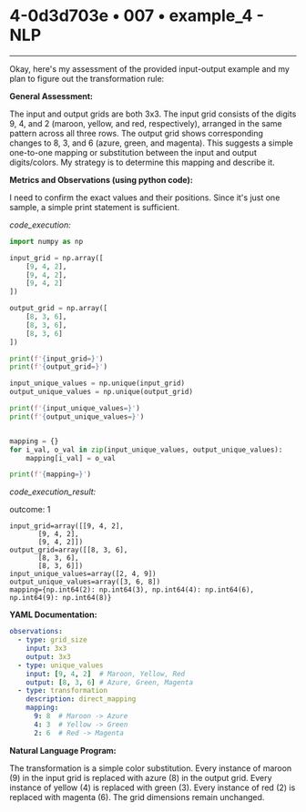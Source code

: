 # 4-0d3d703e • 007 • example_4 - NLP

---
Okay, here's my assessment of the provided input-output example and my plan to figure out the transformation rule:

**General Assessment:**

The input and output grids are both 3x3. The input grid consists of the digits 9, 4, and 2 (maroon, yellow, and red, respectively), arranged in the same pattern across all three rows. The output grid shows corresponding changes to 8, 3, and 6 (azure, green, and magenta). This suggests a simple one-to-one mapping or substitution between the input and output digits/colors. My strategy is to determine this mapping and describe it.

**Metrics and Observations (using python code):**

I need to confirm the exact values and their positions. Since it's just one sample, a simple print statement is sufficient.




*code_execution:*

```python
import numpy as np

input_grid = np.array([
    [9, 4, 2],
    [9, 4, 2],
    [9, 4, 2]
])

output_grid = np.array([
    [8, 3, 6],
    [8, 3, 6],
    [8, 3, 6]
])

print(f'{input_grid=}')
print(f'{output_grid=}')

input_unique_values = np.unique(input_grid)
output_unique_values = np.unique(output_grid)

print(f'{input_unique_values=}')
print(f'{output_unique_values=}')


mapping = {}
for i_val, o_val in zip(input_unique_values, output_unique_values):
    mapping[i_val] = o_val

print(f'{mapping=}')


```


*code_execution_result:*

outcome: 1

```
input_grid=array([[9, 4, 2],
       [9, 4, 2],
       [9, 4, 2]])
output_grid=array([[8, 3, 6],
       [8, 3, 6],
       [8, 3, 6]])
input_unique_values=array([2, 4, 9])
output_unique_values=array([3, 6, 8])
mapping={np.int64(2): np.int64(3), np.int64(4): np.int64(6), np.int64(9): np.int64(8)}

```

**YAML Documentation:**



```yaml
observations:
  - type: grid_size
    input: 3x3
    output: 3x3
  - type: unique_values
    input: [9, 4, 2]  # Maroon, Yellow, Red
    output: [8, 3, 6] # Azure, Green, Magenta
  - type: transformation
    description: direct_mapping
    mapping:
      9: 8  # Maroon -> Azure
      4: 3  # Yellow -> Green
      2: 6  # Red -> Magenta
```



**Natural Language Program:**

The transformation is a simple color substitution. Every instance of maroon (9) in the input grid is replaced with azure (8) in the output grid. Every instance of yellow (4) is replaced with green (3). Every instance of red (2) is replaced with magenta (6). The grid dimensions remain unchanged.

